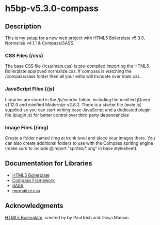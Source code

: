 # h5bp-v5.3.0-compass

## Description
This is my setup for a new web project with HTML5 Boilerplate v5.3.0, Normalize v4.1.1 &amp; Compass/SASS.


### CSS Files (/css) ###
The base CSS file (/css/main.css) is pre-compiled importing the HTML5 Boilerplate approved normalize.css. If compass is watching the /compass/sass folder then all your edits will truncate over main.css.

### JavaScript Files (/js) ###
Libraries are stored in the /js/vendor folder, including the minified jQuery v1.12.0 and minified Modernizr v2.8.3.
There is a starter file (main.js) supplied so you can start writing base JavaScript and a dedicated plugin file (plugin.js) for better control over third party dependencies

### Image Files (/img) ###
Create a folder named /img at trunk level and place your images there. You can also create additional folders to use with the Compass spriting engine (make sure to include @import "sprites/*.png" in base stylesheet).


## Documentation for Libraries ##
* <a href="http://html5boilerplate.com/">HTML5 Boilerplate</a>
* <a href="http://compass-style.org/">Compass Framework</a>
* <a href="http://sass-lang.com/">SASS</a>
* <a href="http://necolas.github.com/normalize.css/">normalize.css</a>

## Acknowledgments
[HTML5 Boilerplate](http://html5boilerplate.com), created by by Paul Irish and Divya Manian.